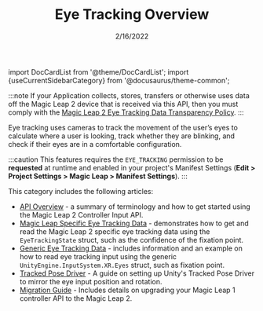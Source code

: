 ﻿---
id: eye-tracking-overview
title: Eye Tracking Overview
sidebar_position: 1
date: 2/16/2022
tags: [Unity, Eye Tracking, Input, Overview]
keywords: [Unity, Eye Tracking, Input, Overview]
---
import DocCardList from '@theme/DocCardList';
import {useCurrentSidebarCategory} from '@docusaurus/theme-common';

:::note
If your Application collects, stores, transfers or otherwise uses data off the Magic Leap 2 device that is received via this API, then you must comply with the [Magic Leap 2 Eye Tracking Data Transparency Policy](https://www.magicleap.com/eye-tracking).
:::

Eye tracking uses cameras to track the movement of the user’s eyes to  calculate where a user is looking, track whether they are blinking, and check if their eyes are in a comfortable configuration.

:::caution
This features requires the `EYE_TRACKING` permission to be **requested** at runtime and enabled in your project's Manifest Settings (**Edit > Project Settings > Magic Leap > Manifest Settings**).
:::

This category includes the following articles:

- [API Overview](/versioned_docs/version-14-Jun-2023/versioned_docs/version-14-Jun-2023/guides/unity/input/eye-tracking/eye-tracking-api-overview.md) - a summary of terminology and how to get started using the Magic Leap 2 Controller Input API.
- [Magic Leap Specific Eye Tracking Data](/versioned_docs/version-14-Jun-2023/versioned_docs/version-14-Jun-2023/guides/unity/input/eye-tracking/eye-tracking-subsystem-extension.md) - demonstrates how to get and read the Magic Leap 2 specific eye tracking data using the `EyeTrackingState` struct, such as the confidence of the fixation point.
- [Generic Eye Tracking Data](/versioned_docs/version-14-Jun-2023/versioned_docs/version-14-Jun-2023/guides/unity/input/eye-tracking/unity-input-system-eye-tracking-input.md) - includes information and an example on how to read eye tracking input using the generic `UnityEngine.InputSystem.XR.Eyes` struct, such as fixation point.
- [Tracked Pose Driver](/versioned_docs/version-14-Jun-2023/versioned_docs/version-14-Jun-2023/guides/unity/input/eye-tracking/tracked-pose-driver-eye-tracking.md) - A guide on setting up Unity's Tracked Pose Driver to mirror the eye input position and rotation.
- [Migration Guide](/versioned_docs/version-14-Jun-2023/versioned_docs/version-14-Jun-2023/guides/unity/input/eye-tracking/eye-tracking-porting-guide.md) - Includes details on upgrading your Magic Leap 1 controller API to the Magic Leap 2.

<DocCardList items={useCurrentSidebarCategory().items}/>
